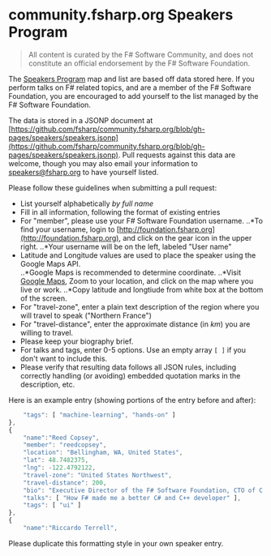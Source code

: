 # community.fsharp.org Speakers Program

> All content is curated by the F# Software Community, and does not constitute an official endorsement by the F# Software Foundation.

The [Speakers Program](http://community.fsharp.org/speakers) map and list are based off data stored here.  If you perform talks on F# related topics, and are a member of the F# Software Foundation, you are encouraged to add yourself to the list managed by the F# Software Foundation.

The data is stored in a JSONP document at [https://github.com/fsharp/community.fsharp.org/blob/gh-pages/speakers/speakers.jsonp](https://github.com/fsharp/community.fsharp.org/blob/gh-pages/speakers/speakers.jsonp).  Pull requests against this data are welcome, though you may also email your information to [speakers@fsharp.org](mailto:speakers@fsharp.org) to have yourself listed.

Please follow these guidelines when submitting a pull request:

- List yourself alphabetically _by full name_
- Fill in all information, following the format of existing entries
- For "member", please use your F# Software Foundation username.
..*To find your username, login to [http://foundation.fsharp.org](http://foundation.fsharp.org), and click on the gear icon in the upper right.
..*Your username will be on the left, labeled "User name"
- Latitude and Longitude values are used to place the speaker using the Google Maps API.  
..*Google Maps is recommended to determine coordinate.
..*Visit [Google Maps](https://www.google.com/maps), Zoom to your location, and click on the map where you live or work.
..*Copy latitude and longtiude from white box at the bottom of the screen.
- For "travel-zone", enter a plain text description of the region where you will travel to speak ("Northern France")
- For "travel-distance", enter the approximate distance (in _km_) you are willing to travel.
- Please keep your biography brief.
- For talks and tags, enter 0-5 options.  Use an empty array `[ ]` if you don't want to include this.
- Please verify that resulting data follows all JSON rules, including correctly handling (or avoiding) embedded quotation marks in the description, etc.


Here is an example entry (showing portions of the entry before and after):

```javascript
    "tags": [ "machine-learning", "hands-on" ]
},
{
    "name":"Reed Copsey",
    "member": "reedcopsey",
    "location": "Bellingham, WA, United States",
    "lat": 48.7482375,
    "lng": -122.4792122,
    "travel-zone": "United States Northwest",
    "travel-distance": 200,
    "bio": "Executive Director of the F# Software Foundation, CTO of C Tech Development Corporation.",
    "talks": [ "How F# made me a better C# and C++ developer" ],
    "tags": [ "ui" ]
},
{
    "name":"Riccardo Terrell",
```

Please duplicate this formatting style in your own speaker entry.
